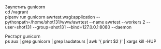Заупстить gunicorn  
cd /vagrant  
pipenv run gunicorn awrtest.wsgi:application --pythonpath=/home/shot131/www/awrtest --name awrtest --workers 2 --user=shot131 --group=shot131 --bind=127.0.0.1:8080 --daemon

Рестарт gunicorn  
ps aux | grep gunicorn | grep laudatours | awk '{ print $2 }' | xargs kill -HUP